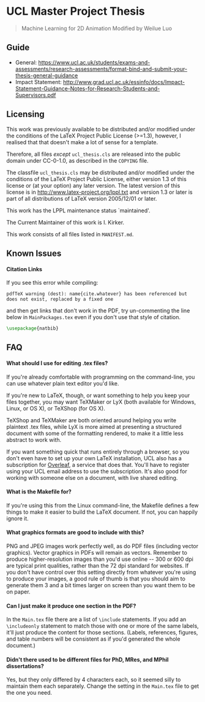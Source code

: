 # UCL Master Project Thesis
> Machine Learning for 2D Animation
> Modified by Weilue Luo

## Guide
- General: https://www.ucl.ac.uk/students/exams-and-assessments/research-assessments/format-bind-and-submit-your-thesis-general-guidance
- Impact Statement: http://www.grad.ucl.ac.uk/essinfo/docs/Impact-Statement-Guidance-Notes-for-Research-Students-and-Supervisors.pdf

## Licensing

This work was previously available to be distributed and/or modified under the conditions of the LaTeX Project Public License (>=1.3), however, I realised that that doesn't make a lot of sense for a template.

Therefore, all files *except* `ucl_thesis.cls` are released into the public domain under CC-0-1.0, as described in the `COPYING` file.

The classfile `ucl_thesis.cls` may be distributed and/or modified under the conditions of the LaTeX Project Public License, either version 1.3 of this license or (at your option) any later version. The latest version of this license is in <http://www.latex-project.org/lppl.txt> and version 1.3 or later is part of all distributions of LaTeX version 2005/12/01 or later.

This work has the LPPL maintenance status `maintained'.

The Current Maintainer of this work is I. Kirker.

This work consists of all files listed in `MANIFEST.md`.


## Known Issues

#### Citation Links
If you see this error while compiling:

```
pdfTeX warning (dest): name{cite.whatever} has been referenced but does not exist, replaced by a fixed one
```

and then get links that don't work in the PDF, try un-commenting the line below in `MainPackages.tex` even if you don't use that style of citation.

```latex
\usepackage{natbib}
```

## FAQ

#### What should I use for editing .tex files?

If you're already comfortable with programming on the command-line, you can use whatever plain text editor you'd like.

If you're new to LaTeX, though, or want something to help you keep your files together, you may want TeXMaker or LyX (both available for Windows, Linux, or OS X), or TeXShop (for OS X).

TeXShop and TeXMaker are both oriented around helping you write plaintext .tex files, while LyX is more aimed at presenting a structured document with some of the formatting rendered, to make it a little less abstract to work with.

If you want something quick that runs entirely through a browser, so you don't even have to set up your own LaTeX installation, UCL also has a subscription for [Overleaf](https://overleaf.com), a service that does that. You'll have to register using your UCL email address to use the subscription. It's also good for working with someone else on a document, with live shared editing.

#### What is the Makefile for?

If you're using this from the Linux command-line, the Makefile defines a few things to make it easier to build the LaTeX document. If not, you can happily ignore it.

#### What graphics formats are good to include with this?

PNG and JPEG images work perfectly well, as do PDF files (including vector graphics). Vector graphics in PDFs will remain as vectors. Remember to produce higher-resolution images than you'd use online -- 300 or 600 dpi are typical print qualities, rather than the 72 dpi standard for websites. If you don't have control over this setting directly from whatever you're using to produce your images, a good rule of thumb is that you should aim to generate them 3 and a bit times larger on screen than you want them to be on paper.

#### Can I just make it produce one section in the PDF?

In the `Main.tex` file there are a list of `\include` statements. If you add an `\includeonly` statement to match those with one or more of the same labels, it'll just produce the content for those sections. (Labels, references, figures, and table numbers will be consistent as if you'd generated the whole document.)

#### Didn't there used to be different files for PhD, MRes, and MPhil dissertations?

Yes, but they only differed by 4 characters each, so it seemed silly to maintain them each separately. Change the setting in the `Main.tex` file to get the one you need.
